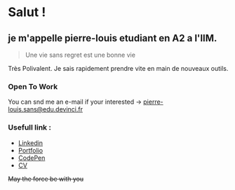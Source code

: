 # Salut !
## je m'appelle **pierre-louis** etudiant en A2 a l'IIM. 

>Une vie sans regret est une bonne vie

Très Polivalent. Je sais rapidement prendre vite en main de nouveaux outils. 
### Open To Work 
You can snd me an e-mail if your interested -> pierre-louis.sans@edu.devinci.fr

### Usefull link : 
  <ul>
    <li><a href="https://www.linkedin.com/in/pierre-louis-sans-7756b0223/">Linkedin</a></li>
    <li><a href="https://portfolio-pl83.vercel.app">Portfolio</a></li>
    <li><a href="https://codepen.io/zorgos">CodePen</a></li>
    <li><a href="CV_Pierre-louis_SANS.pdf" download>CV</a></li>
  </ul>


~~May the force be with you~~
